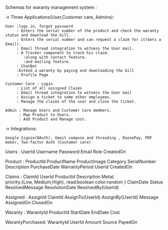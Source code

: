Schemas for waranty management system :

-> Three Applications(User,Customer care, Admins):

    User :logs in, forgot password
         : Enters the serial number of the product and check the waranty status and download the bill.
         : Enters the serial number and can request a claim for it(Gets a Email).
         : Email thread integration to witness the User mail.
         : A Tracker component to track his claim.
            :along with contact feature.
            :and mailing feature.
         : ChatBot
         :Extend a waranty by paying and downloading the bill
         : Profile Page  
    
    Customer Care : Login
         : List of all assigned Claims
         : Email thread integration to witness the User mail
         : Assign a ticket to some other employees. 
         : Manage the claims of the user and close the ticket.

    Admin : Manage Users and Customer Care members.
          : Map Product to Users.
          : Add Product and Manage cost.

-> Integrations:

    Google Signin(OAuth), Gmail compose and threading , RazonPay, PDF maker, Two-factor Auth (Customer care)

Users :
    UserId
    Username
    Password
    Email
    Role
    CreatedOn

Product :
    ProductId
    ProductName
    ProductImage
    Category
    SerialNumber
    Description
    PurchaseDate
    WarrantyPeriod
    UserId
    CreatedOn

Claims :
    ClaimId
    UserId
    ProductId
    Description
    Meta{    
        priority:{Low, Medium,High},
        read:boolean
        color:random
        }
    ClaimDate
    Status
    ResolvedMessage
    ResolutionDate
    ResolvedBy(UserId)

Assigned :
    AssignId
    ClaimId
    AssignTo(UserId)
    AssignBy(UserId)
    Message
    AssignedOn
    ClosedOn

Waranty :
    WarantyId
    ProductId
    StartDate
    EndDate
    Cost

WarantyPurchased:
    WarantyId
    UserId
    Amount
    Source
    PayedOn